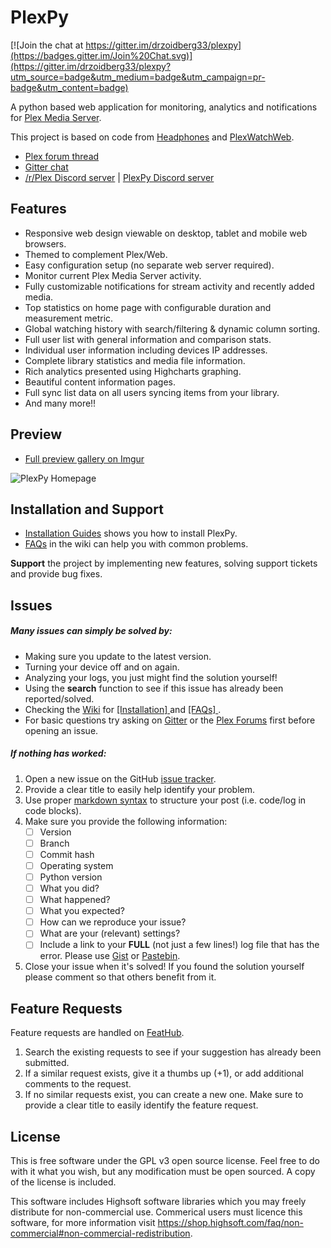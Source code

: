 # PlexPy

[![Join the chat at https://gitter.im/drzoidberg33/plexpy](https://badges.gitter.im/Join%20Chat.svg)](https://gitter.im/drzoidberg33/plexpy?utm_source=badge&utm_medium=badge&utm_campaign=pr-badge&utm_content=badge)

A python based web application for monitoring, analytics and notifications for [Plex Media Server](https://plex.tv).

This project is based on code from [Headphones](https://github.com/rembo10/headphones) and [PlexWatchWeb](https://github.com/ecleese/plexWatchWeb).

* [Plex forum thread](https://forums.plex.tv/discussion/169591/plexpy-another-plex-monitoring-program)
* [Gitter chat](https://gitter.im/drzoidberg33/plexpy)
* [/r/Plex Discord server](https://discord.gg/011TFFWSuNFI02EKr) | [PlexPy Discord server](https://discord.gg/36ggawe)

## Features

* Responsive web design viewable on desktop, tablet and mobile web browsers.
* Themed to complement Plex/Web.
* Easy configuration setup (no separate web server required).
* Monitor current Plex Media Server activity.
* Fully customizable notifications for stream activity and recently added media.
* Top statistics on home page with configurable duration and measurement metric.
* Global watching history with search/filtering & dynamic column sorting.
* Full user list with general information and comparison stats.
* Individual user information including devices IP addresses.
* Complete library statistics and media file information.
* Rich analytics presented using Highcharts graphing.
* Beautiful content information pages.
* Full sync list data on all users syncing items from your library.
* And many more!!

## Preview

* [Full preview gallery on Imgur](https://imgur.com/a/RwQPM)

![PlexPy Homepage](https://i.imgur.com/0D0uFJg.jpg)

## Installation and Support

* [Installation Guides](https://github.com/drzoidberg33/plexpy/wiki/Installation) shows you how to install PlexPy.
* [FAQs](https://github.com/drzoidberg33/plexpy/wiki/Frequently-Asked-Questions-(FAQ)) in the wiki can help you with common problems.

**Support** the project by implementing new features, solving support tickets and provide bug fixes.

## Issues

##### Many issues can simply be solved by:

- Making sure you update to the latest version. 
- Turning your device off and on again.
- Analyzing your logs, you just might find the solution yourself!
- Using the **search** function to see if this issue has already been reported/solved.
- Checking the [Wiki](https://github.com/drzoidberg33/plexpy/wiki) for 
[ [Installation] ](https://github.com/drzoidberg33/plexpy/wiki/Installation) and 
[ [FAQs] ](https://github.com/drzoidberg33/plexpy/wiki/Frequently-Asked-Questions-(FAQ)).
- For basic questions try asking on [Gitter](https://gitter.im/drzoidberg33/plexpy) or the [Plex Forums](https://forums.plex.tv/discussion/169591/plexpy-another-plex-monitoring-program) first before opening an issue.

##### If nothing has worked:

1. Open a new issue on the GitHub [issue tracker](http://github.com/drzoidberg33/plexpy/issues).
2. Provide a clear title to easily help identify your problem.
3. Use proper [markdown syntax](https://help.github.com/articles/github-flavored-markdown) to structure your post (i.e. code/log in code blocks).
4. Make sure you provide the following information:
    - [ ] Version
    - [ ] Branch
    - [ ] Commit hash
    - [ ] Operating system
    - [ ] Python version
    - [ ] What you did?
    - [ ] What happened?
    - [ ] What you expected?
    - [ ] How can we reproduce your issue?
    - [ ] What are your (relevant) settings?
    - [ ] Include a link to your **FULL** (not just a few lines!) log file that has the error. Please use [Gist](http://gist.github.com) or [Pastebin](http://pastebin.com/).
5. Close your issue when it's solved! If you found the solution yourself please comment so that others benefit from it.

## Feature Requests

Feature requests are handled on [FeatHub](http://feathub.com/drzoidberg33/plexpy).

1. Search the existing requests to see if your suggestion has already been submitted.
2. If a similar request exists, give it a thumbs up (+1), or add additional comments to the request.
3. If no similar requests exist, you can create a new one. Make sure to provide a clear title to easily identify the feature request.

## License

This is free software under the GPL v3 open source license. Feel free to do with it what you wish, but any modification must be open sourced. A copy of the license is included.

This software includes Highsoft software libraries which you may freely distribute for non-commercial use. Commerical users must licence this software, for more information visit https://shop.highsoft.com/faq/non-commercial#non-commercial-redistribution.
